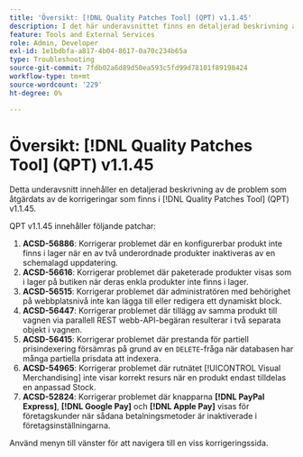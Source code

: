 ```yaml
---
title: 'Översikt: [!DNL Quality Patches Tool] (QPT) v1.1.45'
description: I det här underavsnittet finns en detaljerad beskrivning av de problem som åtgärdats av de korrigeringar som finns i  [!DNL Quality Patches Tool] (QPT) v1.1.45.
feature: Tools and External Services
role: Admin, Developer
exl-id: 1e1bdbfa-a817-4b04-8617-0a70c234b65a
type: Troubleshooting
source-git-commit: 7fdb02a6d89d50ea593c5fd99d78101f89198424
workflow-type: tm+mt
source-wordcount: '229'
ht-degree: 0%

---
```


# Översikt: [!DNL Quality Patches Tool] (QPT) v1.1.45

Detta underavsnitt innehåller en detaljerad beskrivning av de problem som åtgärdats av de korrigeringar som finns i [!DNL Quality Patches Tool] (QPT) v1.1.45.

QPT v1.1.45 innehåller följande patchar:

1. **ACSD-56886**: Korrigerar problemet där en konfigurerbar produkt inte finns i lager när en av två underordnade produkter inaktiveras av en schemalagd uppdatering.
1. **ACSD-56616**: Korrigerar problemet där paketerade produkter visas som i lager på butiken när deras enkla produkter inte finns i lager.
1. **ACSD-56515**: Korrigerar problemet där administratören med behörighet på webbplatsnivå inte kan lägga till eller redigera ett dynamiskt block.
1. **ACSD-56447**: Korrigerar problemet där tillägg av samma produkt till vagnen via parallell REST webb-API-begäran resulterar i två separata objekt i vagnen.
1. **ACSD-56415**: Korrigerar problemet där prestanda för partiell prisindexering försämras på grund av en `DELETE`-fråga när databasen har många partiella prisdata att indexera.
1. **ACSD-54965**: Korrigerar problemet där rutnätet [!UICONTROL Visual Merchandising] inte visar korrekt resurs när en produkt endast tilldelas en anpassad Stock.
1. **ACSD-52824**: Korrigerar problemet där knapparna **[!DNL PayPal Express]**, **[!DNL Google Pay]** och **[!DNL Apple Pay]** visas för företagskunder när sådana betalningsmetoder är inaktiverade i företagsinställningarna.

Använd menyn till vänster för att navigera till en viss korrigeringssida.
